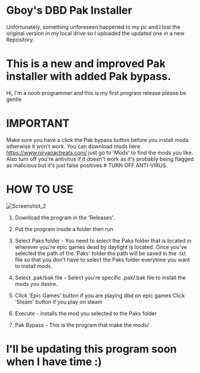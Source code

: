 # Gboy's DBD Pak Installer 
Unfortunately, something unforeseen happened to my pc and I lost the original version in my local drive so I uploaded the updated one in a new Repository.
# This is a new and improved Pak installer with added Pak bypass. 

Hi, I'm a noob programmer and this is my first program release please be gentle

# IMPORTANT

Make sure you have a click the Pak bypass button before you install mods otherwise it won't work. You can download mods here https://www.nirvanacheats.com/ just go to 'Mods' to find the mods you like. Also turn off you're antivirus if it doesn't work as it's probably being flagged as malicious but it's just false positives # TURN OFF ANTI-VIRUS

# HOW TO USE
![Screenshot_2](https://github.com/gboy17-source/DBDPakInstallerGUI2/assets/75770900/a2cfb3ea-7482-4156-b957-19157f307a5d)


1. Download the program in the 'Releases'.

2. Put the program inside a folder then run

3. Select Paks folder - You need to select the Paks folder that is located in wherever you're epic games dead by daylight is located. Once you've selected the path of the 'Paks' folder the path will be saved in the .txt file so that you don't have to select the Paks folder everytime you want to install mods.

4. Select .pak/bak file - Select you're specific .pak/.bak file to install the mods you desire.

5. Click 'Epic Games' button if you are playing dbd on epic games
   Click 'Steam' button if you play on steam

6. Execute - installs the mod you selected to the Paks folder

7. Pak Bypass - This is the program that make the mods/

# I'll be updating this program soon when I have time :)
